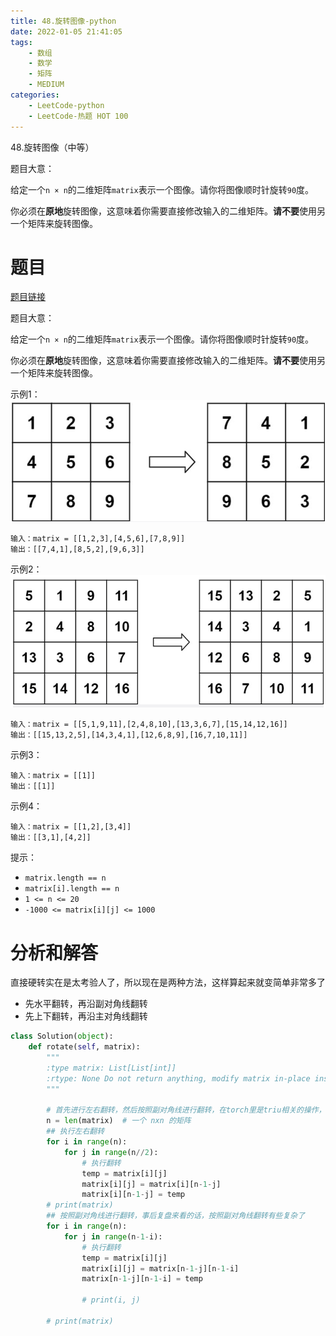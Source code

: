 ```yaml
---
title: 48.旋转图像-python
date: 2022-01-05 21:41:05
tags:
    - 数组
    - 数学
    - 矩阵
    - MEDIUM
categories:
	- LeetCode-python
	- LeetCode-热题 HOT 100
---
```


48.旋转图像（中等）

题目大意：

给定一个```n × n```的二维矩阵```matrix```表示一个图像。请你将图像顺时针旋转```90```度。

你必须在**原地**旋转图像，这意味着你需要直接修改输入的二维矩阵。**请不要**使用另一个矩阵来旋转图像。

<!--more-->

# 题目

[题目链接](https://leetcode-cn.com/problems/rotate-image/)

题目大意：

给定一个```n × n```的二维矩阵```matrix```表示一个图像。请你将图像顺时针旋转```90```度。

你必须在**原地**旋转图像，这意味着你需要直接修改输入的二维矩阵。**请不要**使用另一个矩阵来旋转图像。

示例1：
![](/images/2022-01-05-21-46-28.png)
```
输入：matrix = [[1,2,3],[4,5,6],[7,8,9]]
输出：[[7,4,1],[8,5,2],[9,6,3]]
```

示例2：
![](/images/2022-01-05-21-46-42.png)
```
输入：matrix = [[5,1,9,11],[2,4,8,10],[13,3,6,7],[15,14,12,16]]
输出：[[15,13,2,5],[14,3,4,1],[12,6,8,9],[16,7,10,11]]
```

示例3：
```
输入：matrix = [[1]]
输出：[[1]]
```

示例4：
```
输入：matrix = [[1,2],[3,4]]
输出：[[3,1],[4,2]]
```

提示：
- ```matrix.length == n```
- ```matrix[i].length == n```
- ```1 <= n <= 20```
- ```-1000 <= matrix[i][j] <= 1000```


# 分析和解答

直接硬转实在是太考验人了，所以现在是两种方法，这样算起来就变简单非常多了

- 先水平翻转，再沿副对角线翻转
- 先上下翻转，再沿主对角线翻转


```python
class Solution(object):
    def rotate(self, matrix):
        """
        :type matrix: List[List[int]]
        :rtype: None Do not return anything, modify matrix in-place instead.
        """

        # 首先进行左右翻转，然后按照副对角线进行翻转，在torch里是triu相关的操作，哈哈
        n = len(matrix)  # 一个 nxn 的矩阵
        ## 执行左右翻转
        for i in range(n):
            for j in range(n//2):
                # 执行翻转
                temp = matrix[i][j]
                matrix[i][j] = matrix[i][n-1-j]
                matrix[i][n-1-j] = temp
        # print(matrix)
        ## 按照副对角线进行翻转，事后复盘来看的话，按照副对角线翻转有些复杂了
        for i in range(n):
            for j in range(n-1-i):
                # 执行翻转
                temp = matrix[i][j]
                matrix[i][j] = matrix[n-1-j][n-1-i]
                matrix[n-1-j][n-1-i] = temp
                
                # print(i, j)
        
        # print(matrix)
```
